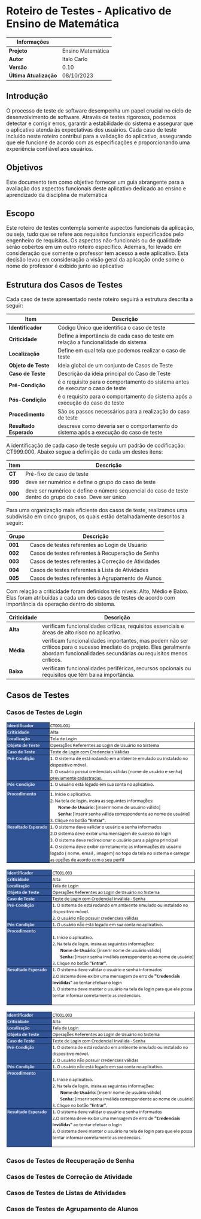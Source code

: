 # Roteiro de Testes - Aplicativo de Ensino de Matemática
| **Informações**            |  |
|------------------------|-------------------|
| **Projeto**            | Ensino Matemática |
| **Autor**              | Italo Carlo       |
| **Versão**             | 0.10              |
| **Última Atualização** | 08/10/2023        |

## Introdução
 
O processo de teste de software desempenha um papel crucial no ciclo de desenvolvimento de software. Através de testes rigorosos, podemos detectar e corrigir erros, garantir a estabilidade do sistema e assegurar que o aplicativo atenda às expectativas dos usuários. Cada caso de teste incluído neste roteiro contribui para a validação do aplicativo, assegurando que ele funcione de acordo com as especificações e proporcionando uma experiência confiável aos usuários.

## Objetivos
 
 Este documento tem como objetivo fornecer um guia abrangente para a avaliação dos aspectos funcionais deste aplicativo dedicado ao ensino e aprendizado da disciplina de matemática

 ## Escopo
 
 Este roteiro de testes contempla somente aspectos funcionais da aplicação, ou seja, tudo que se refere aos requisitos funcionais especificados pelo engenheiro de requisitos. Os aspectos não-funcionais ou de qualidade serão cobertos em um outro roteiro específico. Ademais, foi levado em consideração que somente o professor tem acesso a este aplicativo. Esta decisão levou em consideração a visão geral da aplicação onde some o nome do professor é exibido junto ao aplicativo

 ## Estrutura dos Casos de Testes

 Cada caso de teste apresentado neste roteiro seguirá a estrutura descrita a seguir:

 | Item      | Descrição                                           |
|--------------------|---------------------------------------------------------------------------------------|
| **Identificador**        | Código Único que identifica o caso de teste     |
| **Criticidade**        | Define a importância de cada caso de teste em relação a funcionalidade do sistema     |
| **Localização**        | Define em qual tela que podemos realizar o caso de teste                              |
| **Objeto de Teste**    | Ideia global de um conjunto de Casos de Teste                                                                            |
| **Caso de Teste**      | Descrição da ideia principal do Caso de Teste                                         |
| **Pré-Condição**       | é o requisito para o comportamento do sistema antes de executar o caso de teste       |
| **Pós-Condição**       | é o requisito para o comportamento do sistema após a execução do caso de teste        |
| **Procedimento**       | São os passos necessários para a realização do caso de teste                          |
| **Resultado Esperado** | descreve como deveria ser o comportamento do sistema após a execução do caso de teste |

A identificação de cada caso de teste seguiu um padrão de codificação: CT999.000. Abaixo segue a definição de cada um destes itens:

 | Item      | Descrição                                           |
|--------------------|---------------------------------------------------------------------------------------|
| **CT**        | Pré-fixo de caso de teste     |
| **999**        | deve ser numérico e define o grupo do caso de teste     |
| **000**        | deve ser numérico e define o número sequencial do caso de teste dentro do grupo do caso. Deve ser único                              |

Para uma organização mais eficiente dos casos de teste, realizamos uma subdivisão em cinco grupos, os quais estão detalhadamente descritos a seguir:

| Grupo      | Descrição                                           |
|--------------------|---------------------------------------------------------------------------------------|
| **001**        | Casos de testes referentes ao Login de Usuário     |
| **002**        | Casos de testes referentes à Recuperação de Senha     |
| **003**        | Casos de testes referentes à Correção de Atividades|
| **004**        | Casos de testes referentes à Lista de Atividades|
| **005**        | Casos de testes referentes à Agrupamento de Alunos|


Com relação a criticidade foram definidos três níveis: Alto, Médio e Baixo. Elas foram atribuídas a cada um dos casos de testes de acordo com importância da operação dentro do sistema.

 | Criticidade      | Descrição                                           |
|--------------------|---------------------------------------------------------------------------------------|
| **Alta**        | verificam funcionalidades críticas, requisitos essenciais e áreas de alto risco no aplicativo.     |
| **Média**        | verificam funcionalidades importantes, mas podem não ser críticos para o sucesso imediato do projeto. Eles geralmente abordam funcionalidades secundárias ou requisitos menos críticos.|
| **Baixa**        |  verificam funcionalidades periféricas, recursos opcionais ou requisitos que têm baixa importância.                              |


## Casos de Testes

### Casos de Testes de Login 
![CT001.001](CT001.001.png)

![CT001.002](CT001.003.png)

![CT001.003](CT001.003.png)

### Casos de Testes de Recuperação de Senha

### Casos de Testes de Correção de Atividade

### Casos de Testes de Listas de Atividades

### Casos de Testes de Agrupamento de Alunos



